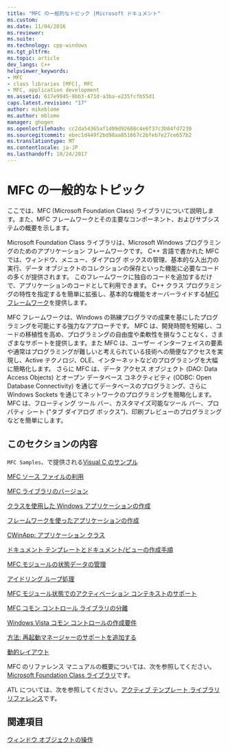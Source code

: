 ```yaml
---
title: "MFC の一般的なトピック |Microsoft ドキュメント"
ms.custom: 
ms.date: 11/04/2016
ms.reviewer: 
ms.suite: 
ms.technology: cpp-windows
ms.tgt_pltfrm: 
ms.topic: article
dev_langs: C++
helpviewer_keywords:
- MFC
- class libraries [MFC], MFC
- MFC, application development
ms.assetid: 617e9945-9bb3-471d-a3ba-e235fcfb55d1
caps.latest.revision: "17"
author: mikeblome
ms.author: mblome
manager: ghogen
ms.openlocfilehash: cc2da54365af1d09d92608c4e6f37c3b04fd7230
ms.sourcegitcommit: ebec1d449f2bd98aa851667c2bfeb7e27ce657b2
ms.translationtype: MT
ms.contentlocale: ja-JP
ms.lasthandoff: 10/24/2017
---
```

# <a name="general-mfc-topics"></a>MFC の一般的なトピック
ここでは、MFC (Microsoft Foundation Class) ライブラリについて説明します。また、MFC フレームワークとその主要なコンポーネント、およびサブシステムの概要を示します。  
  
 Microsoft Foundation Class ライブラリは、Microsoft Windows プログラミングのためのアプリケーション フレームワークです。 C++ 言語で書かれた MFC では、ウィンドウ、メニュー、ダイアログ ボックスの管理、基本的な入出力の実行、データ オブジェクトのコレクションの保存といった機能に必要なコードの多くが提供されます。 このフレームワークに独自のコードを追加するだけで、アプリケーションのコードとして利用できます。 C++ クラス プログラミングの特性を指定するを簡単に拡張し、基本的な機能をオーバーライドする[MFC フレームワーク](../mfc/framework-mfc.md)を提供します。  
  
 MFC フレームワークは、Windows の熟練プログラマの成果を基にしたプログラミングを可能にする強力なアプローチです。 MFC は、開発時間を短縮し、コードの移植性を高め、プログラミングの自由度や柔軟性を損なうことなく、さまざまなサポートを提供します。また MFC は、ユーザー インターフェイスの要素や通常はプログラミングが難しいと考えられている技術への簡便なアクセスを実現し、Active テクノロジ、OLE、インターネットなどのプログラミングを大幅に簡略化します。 さらに MFC は、データ アクセス オブジェクト (DAO: Data Access Objects) とオープン データベース コネクティビティ (ODBC: Open Database Connectivity) を通じてデータベースのプログラミング、さらに Windows Sockets を通じてネットワークのプログラミングを簡略化します。 MFC は、フローティング ツール バー、カスタマイズ可能なツール バー、プロパティ シート ("タブ ダイアログ ボックス")、印刷プレビューのプログラミングなどを簡単にします。  
  
## <a name="in-this-section"></a>このセクションの内容  
 `MFC Samples`、で提供される[Visual C のサンプル](../visual-cpp-samples.md)  
  
 [MFC ソース ファイルの利用](../mfc/using-the-mfc-source-files.md)  
  
 [MFC ライブラリのバージョン](../mfc/mfc-library-versions.md)  
  
 [クラスを使用した Windows アプリケーションの作成](../mfc/using-the-classes-to-write-applications-for-windows.md)  
  
 [フレームワークを使ったアプリケーションの作成](../mfc/building-on-the-framework.md)  
  
 [CWinApp: アプリケーション クラス](../mfc/cwinapp-the-application-class.md)  
  
 [ドキュメント テンプレートとドキュメント/ビューの作成手順](../mfc/document-templates-and-the-document-view-creation-process.md)  
  
 [MFC モジュールの状態データの管理](../mfc/managing-the-state-data-of-mfc-modules.md)  
  
 [アイドリング ループ処理](../mfc/idle-loop-processing.md)  
  
 [MFC モジュール状態でのアクティベーション コンテキストのサポート](../mfc/support-for-activation-contexts-in-the-mfc-module-state.md)  
  
 [MFC コモン コントロール ライブラリの分離](../mfc/isolation-of-the-mfc-common-controls-library.md)  
  
 [Windows Vista コモン コントロールの作成要件](../mfc/build-requirements-for-windows-vista-common-controls.md)  
  
 [方法: 再起動マネージャーのサポートを追加する](../mfc/how-to-add-restart-manager-support.md)  
  
 [動的レイアウト](../mfc/dynamic-layout.md)  
  
 MFC のリファレンス マニュアルの概要については、次を参照してください。 [Microsoft Foundation Class ライブラリ](../mfc/mfc-desktop-applications.md)です。  
  
 ATL については、次を参照してください。[アクティブ テンプレート ライブラリ リファレンス](../atl/atl-class-overview.md)です。  
  
## <a name="see-also"></a>関連項目  
 [ウィンドウ オブジェクトの操作](../mfc/working-with-window-objects.md)

